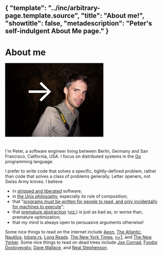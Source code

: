 { "template": "../inc/arbitrary-page.template.source",
  "title": "About me!",
  "showtitle": false,
  "metadescription": "Peter's self-indulgent About Me page." }
---
# About me

<img src="cave.jpg" width="320" height="240" alt="Picture of me in a cave in Africa, but you can't really tell it's in a cave" />
<span style="position:relative; top:-115px; left:-260px; font-size:100px; color:#fff;" class="blink">&rarr;</span>

I'm Peter, a software engineer living between Berlin, Germany and San Francisco, California, USA.
I focus on distributed systems in the [Go](https://golang.org) programming language.

I prefer to write code that solves a specific, tightly-defined problem, rather
than code that solves a class of problems generally. Letter openers, not Swiss Army knives.
I believe

- in [stripped and liberated](https://news.ycombinator.com/item?id=8013616) software;
- in [the Unix philosophy](http://en.wikipedia.org/wiki/Unix_philosophy), especially its rule of composition;
- that "[programs must be written for people to read, and only incidentally for machines to execute](http://mitpress.mit.edu/sicp/full-text/sicp/book/node3.html)";
- that [premature abstraction](https://twitter.com/JefClaes/status/479938803038420992/photo/1) ([viz.](http://www.jstor.org/discover/10.2307/3606739?uid=3737864&uid=2&uid=4&sid=21104341026637)) is just as bad as, or worse than, premature optimization;
- that my mind is always open to persuasive arguments otherwise!

Some nice things to read on the internet include
 [Aeon](http://aeon.co/),
 [The Atlantic](http://www.theatlantic.com/),
 [Nautilus](http://nautil.us/),
 [lobste.rs](https://lobste.rs/),
 [Long Reads](http://longreads.com).
 [The New York Times](http://www.nytimes.com/),
 [n+1](http://nplusonemag.com/), and
 [The New Yorker](http://www.newyorker.com/).
Some nice things to read on dead trees include
 [Joe Conrad](http://www.gutenberg.org/browse/authors/c#a125),
 [Fyodor Dostoyevsky](http://www.gutenberg.org/browse/authors/d#a314),
 [Dave Wallace](http://en.wikipedia.org/wiki/David_Foster_Wallace), and
 [Neal Stephenson](http://www.nealstephenson.com/).

<script src="/js/jquery-1.8.1.min.js" type="text/javascript"></script>
<script src="/js/jquery-blink.js" type="text/javascript"></script>
<script type="text/javascript">
  $(document).ready(function() { $(".blink").blink({delay:730}); });
</script>
